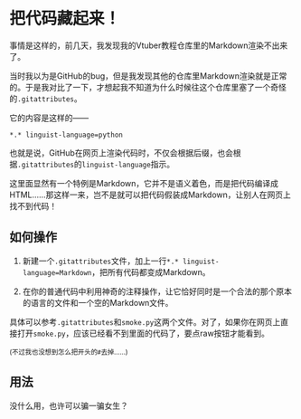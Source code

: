 # 把代码藏起来！

事情是这样的，前几天，我发现我的Vtuber教程仓库里的Markdown渲染不出来了。

当时我以为是GitHub的bug，但是我发现其他的仓库里Markdown渲染就是正常的。于是我对比了一下，才想起我不知道为什么时候往这个仓库里塞了一个奇怪的`.gitattributes`。

它的内容是这样的——

```
*.* linguist-language=python
```

也就是说，GitHub在网页上渲染代码时，不仅会根据后缀，也会根据`.gitattributes`的`linguist-language`指示。

这里面显然有一个特例是Markdown，它并不是语义着色，而是把代码编译成HTML……那这样一来，岂不是就可以把代码假装成Markdown，让别人在网页上找不到代码！


## 如何操作


1. 新建一个`.gitattributes`文件，加上一行`*.* linguist-language=Markdown`，把所有代码都变成Markdown。

2. 在你的普通代码中利用神奇的注释操作，让它恰好同时是一个合法的那个原本的语言的文件和一个空的Markdown文件。

具体可以参考`.gitattributes`和`smoke.py`这两个文件。对了，如果你在网页上直接打开`smoke.py`，应该已经看不到里面的代码了，要点raw按钮才能看到。

<sub>(不过我也没想到怎么把开头的`#`去掉……)</sub>


## 用法

没什么用，也许可以骗一骗女生？
